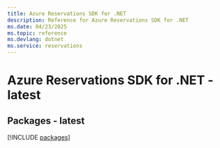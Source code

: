 ```yaml
---
title: Azure Reservations SDK for .NET
description: Reference for Azure Reservations SDK for .NET
ms.date: 04/23/2025
ms.topic: reference
ms.devlang: dotnet
ms.service: reservations
---
```

# Azure Reservations SDK for .NET - latest
## Packages - latest
[!INCLUDE [packages](reservations-index.md)]